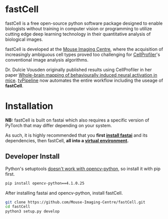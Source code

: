 # fastCell
fastCell is a free open-source python software package designed to enable biologists without training in computer vision or programming to utilize cutting edge deep learning technology in their quantitative analysis of biological images.

fastCell is developed at the [Mouse Imaging Centre](https://github.com/Mouse-Imaging-Centre), where the acquisition of increasingly ambiguous cell types proved too challenging for [CellProfiler](https://cellprofiler.org)'s conventional image analysis algorithms.

Dr. Dulcie Vousden originally published results using CellProfiler in her paper [Whole-brain mapping of behaviourally induced neural activation in mice](https://www.ncbi.nlm.nih.gov/pubmed/24760545). [tvPipeline]() now automates the entire workflow including the useage of **fastCell**.

# Installation
**NB:** fastCell is built on fastai which also requires a specific version of PyTorch that may differ depending on your system.

As such, it is highly recommended that you **first [install fastai](https://docs.fast.ai/install.html)** and its dependencies, then fastCell, **all into a [virtual environment](https://docs.python.org/3.7/tutorial/venv.html).**

## Developer Install
Python's setuptools [doesn't work with opencv-python](https://github.com/skvark/opencv-python/issues/47#issuecomment-332830074), so install it with pip first. 
```bash
pip install opencv-python==4.1.0.25
```

After installing fastai and opencv-python, install fastCell.
```bash
git clone https://github.com/Mouse-Imaging-Centre/fastCell.git
cd fastCell
python3 setup.py develop
```